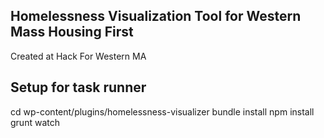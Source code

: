 ## Homelessness Visualization Tool for Western Mass Housing First
Created at Hack For Western MA

## Setup for task runner
cd wp-content/plugins/homelessness-visualizer
bundle install
npm install
grunt watch